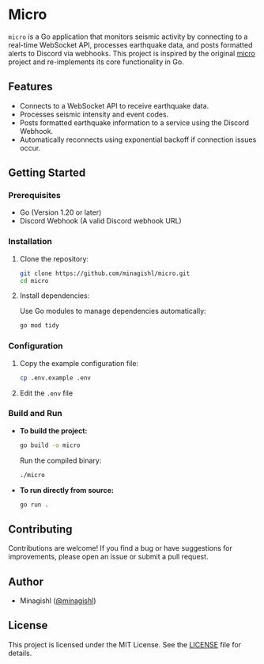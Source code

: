 # Micro

`micro` is a Go application that monitors seismic activity by connecting to a real-time WebSocket API, processes earthquake data, and posts formatted alerts to Discord via webhooks.
This project is inspired by the original [micro](https://github.com/evacuate/micro) project and re-implements its core functionality in Go.

## Features

- Connects to a WebSocket API to receive earthquake data.
- Processes seismic intensity and event codes.
- Posts formatted earthquake information to a service using the Discord Webhook.
- Automatically reconnects using exponential backoff if connection issues occur.

## Getting Started

### Prerequisites

- Go (Version 1.20 or later)
- Discord Webhook (A valid Discord webhook URL)

### Installation

1. Clone the repository:

   ```bash
   git clone https://github.com/minagishl/micro.git
   cd micro
   ```

2. Install dependencies:

   Use Go modules to manage dependencies automatically:

   ```bash
   go mod tidy
   ```

### Configuration

1. Copy the example configuration file:

   ```bash
   cp .env.example .env
   ```

2. Edit the `.env` file

### Build and Run

- **To build the project:**

  ```bash
  go build -o micro
  ```

  Run the compiled binary:

  ```bash
  ./micro
  ```

- **To run directly from source:**

  ```bash
  go run .
  ```

## Contributing

Contributions are welcome!
If you find a bug or have suggestions for improvements, please open an issue or submit a pull request.

## Author

- Minagishl ([@minagishl](https://github.com/minagishl))

## License

This project is licensed under the MIT License. See the [LICENSE](LICENSE) file for details.
